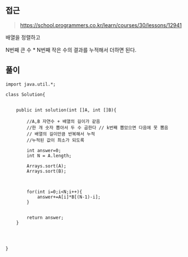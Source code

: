 ## 접근
> https://school.programmers.co.kr/learn/courses/30/lessons/12941

배열을 정렬하고

N번째 큰 수 * N번째 작은 수의 결과를 누적해서 더하면 된다.

## 풀이
```
import java.util.*;

class Solution{
    
     
    public int solution(int []A, int []B){
        
        //A,B 자연수 + 배열의 길이가 같음
        //한 개 숫자 뽑아서 두 수 곱한다 // k번째 뽑았으면 다음에 못 뽐음
        // 배열의 길이만큼 반복해서 누적
        //누적된 값이 최소가 되도록 
        
        int answer=0;
        int N = A.length;
        
        Arrays.sort(A);
        Arrays.sort(B);
        
       
        
        for(int i=0;i<N;i++){
            answer+=A[i]*B[(N-1)-i];
        }
        
 
        return answer;
    }
    
    
    
        
}

```